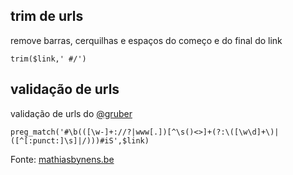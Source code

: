 ## trim de urls

remove barras, cerquilhas e espaços do começo e do final do link

```
trim($link,' #/')
```

## validação de urls

validação de urls do [\@gruber](https://x.com/gruber)

```
preg_match('#\b(([\w-]+://?|www[.])[^\s()<>]+(?:\([\w\d]+\)|([^[:punct:]\s]|/)))#iS',$link)
```

Fonte: [mathiasbynens.be](https://mathiasbynens.be/demo/url-regex)

